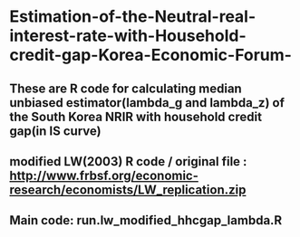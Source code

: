 # Estimation-of-the-Neutral-real-interest-rate-with-Household-credit-gap-Korea-Economic-Forum-

## These are R code for calculating median unbiased estimator(lambda_g and lambda_z) of the South Korea NRIR with household credit gap(in IS curve)
## modified LW(2003) R code / original file : http://www.frbsf.org/economic-research/economists/LW_replication.zip
## Main code: run.lw_modified_hhcgap_lambda.R
